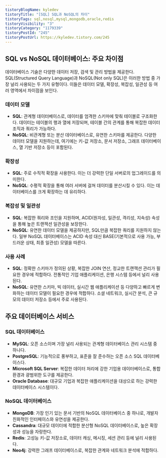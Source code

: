 ```yaml
---
tistoryBlogName: kyledev
tistoryTitle: "[SQL] SQL과 NoSQL의 차이"
tistoryTags: sql,nosql,mysql,mongodb,oracle,redis
tistoryVisibility: "3"
tistoryCategory: "1179339"
tistoryPostId: "245"
tistoryPostUrl: https://kyledev.tistory.com/245
---
```

## SQL vs NoSQL 데이터베이스: 주요 차이점

데이터베이스 기술은 다양한 데이터 저장, 검색 및 관리 방법을 제공한다.
SQL(Structured Query Language)과 NoSQL(Not only SQL)은 이러한 방법 중 가장 널리 사용되는 두 가지 유형이다.
이들은 데이터 모델, 확장성, 복잡성, 일관성 등 여러 영역에서 차이점을 보인다.

### 데이터 모델
- **SQL**: 관계형 데이터베이스로, 데이터를 엄격한 스키마에 맞춰 테이블로 구조화한다. 데이터는 테이블의 행과 열에 저장되며, 테이블 간의 관계를 통해 복잡한 데이터 조직과 쿼리가 가능하다.
- **NoSQL**: 비관계형 또는 분산 데이터베이스로, 유연한 스키마를 제공한다. 다양한 데이터 모델을 지원하는데, 여기에는 키-값 저장소, 문서 저장소, 그래프 데이터베이스, 열 기반 저장소 등이 포함된다.

### 확장성
- **SQL**: 주로 수직적 확장을 사용한다. 이는 더 강력한 단일 서버로의 업그레이드를 의미한다.
- **NoSQL**: 수평적 확장을 통해 여러 서버에 걸쳐 데이터를 분산시킬 수 있다. 이는 데이터베이스를 크게 확장하는 데 유리하다.

### 복잡성 및 일관성
- **SQL**: 복잡한 쿼리와 조인을 지원하며, ACID(원자성, 일관성, 격리성, 지속성) 속성을 통해 높은 트랜잭션 일관성을 보장한다.
- **NoSQL**: 유연한 데이터 모델을 제공하지만, SQL만큼 복잡한 쿼리를 지원하지 않는다. 일부 NoSQL 데이터베이스는 ACID 속성 대신 BASE(기본적으로 사용 가능, 부드러운 상태, 최종 일관성) 모델을 따른다.

### 사용 사례
- **SQL**: 정확한 스키마가 정의된 상황, 복잡한 JOIN 연산, 정교한 트랜잭션 관리가 필요한 경우에 적합하다. 전통적인 기업 애플리케이션, 은행 시스템 등에서 널리 사용된다.
- **NoSQL**: 유연한 스키마, 빅 데이터, 실시간 웹 애플리케이션 등 다양하고 빠르게 변화하는 데이터 모델이 필요한 경우에 적합하다. 소셜 네트워크, 실시간 분석, 큰 규모의 데이터 저장소 등에서 주로 사용된다.

## 주요 데이터베이스 서비스

### SQL 데이터베이스
- **MySQL**: 오픈 소스이며 가장 널리 사용되는 관계형 데이터베이스 관리 시스템 중 하나다.
- **PostgreSQL**: 기능적으로 풍부하고, 표준을 잘 준수하는 오픈 소스 SQL 데이터베이스다.
- **Microsoft SQL Server**: 복잡한 데이터 처리에 강한 기업용 데이터베이스로, 통합 환경과 광범위한 도구를 제공한다.
- **Oracle Database**: 대규모 기업과 복잡한 애플리케이션을 대상으로 하는 강력한 데이터베이스 시스템이다.

### NoSQL 데이터베이스
- **MongoDB**: 가장 인기 있는 문서 기반의 NoSQL 데이터베이스 중 하나로, 개발자 친화적인 인터페이스와 유연성을 제공한다.
- **Cassandra**: 대규모 데이터에 적합한 분산형 NoSQL 데이터베이스로, 높은 확장성과 성능을 자랑한다.
- **Redis**: 고성능 키-값 저장소로, 데이터 캐싱, 메시징, 세션 관리 등에 널리 사용된다.
- **Neo4j**: 강력한 그래프 데이터베이스로, 복잡한 관계와 네트워크 분석에 적합하다.